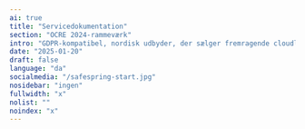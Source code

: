 ```yaml
---
ai: true
title: "Servicedokumentation"
section: "OCRE 2024-rammeværk"
intro: "GDPR-kompatibel, nordisk udbyder, der sælger fremragende cloudløsninger, ikke data."
date: "2025-01-20"
draft: false
language: "da"
socialmedia: "/safespring-start.jpg"
nosidebar: "ingen"
fullwidth: "x"
nolist: ""
noindex: "x"
---
```


